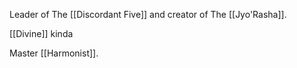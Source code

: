 Leader of The [[Discordant Five]] and creator of The [[Jyo'Rasha]].

[[Divine]] kinda

Master [[Harmonist]].
